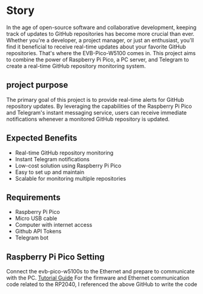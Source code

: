 
# Story
In the age of open-source software and collaborative development, keeping track of updates to GitHub repositories has become more crucial than ever. Whether you're a developer, a project manager, or just an enthusiast, you'll find it beneficial to receive real-time updates about your favorite GitHub repositories. That's where the EVB-Pico-W5100 comes in. This project aims to combine the power of Raspberry Pi Pico, a PC server, and Telegram to create a real-time GitHub repository monitoring system.

## project purpose
The primary goal of this project is to provide real-time alerts for GitHub repository updates. By leveraging the capabilities of the Raspberry Pi Pico and Telegram's instant messaging service, users can receive immediate notifications whenever a monitored GitHub repository is updated.

## Expected Benefits
- Real-time GitHub repository monitoring
- Instant Telegram notifications
- Low-cost solution using Raspberry Pi Pico
- Easy to set up and maintain
- Scalable for monitoring multiple repositories

## Requirements
- Raspberry Pi Pico
- Micro USB cable
- Computer with internet access
- Github API Tokens
- Telegram bot

## Raspberry Pi Pico Setting
Connect the evb-pico-w5100s to the Ethernet and prepare to communicate with the PC.
[Tutorial Guide](https://github.com/Wiznet/RP2040-HAT-MicroPython)
For the firmware and Ethernet communication code related to the RP2040, I referenced the above GitHub to write the code
